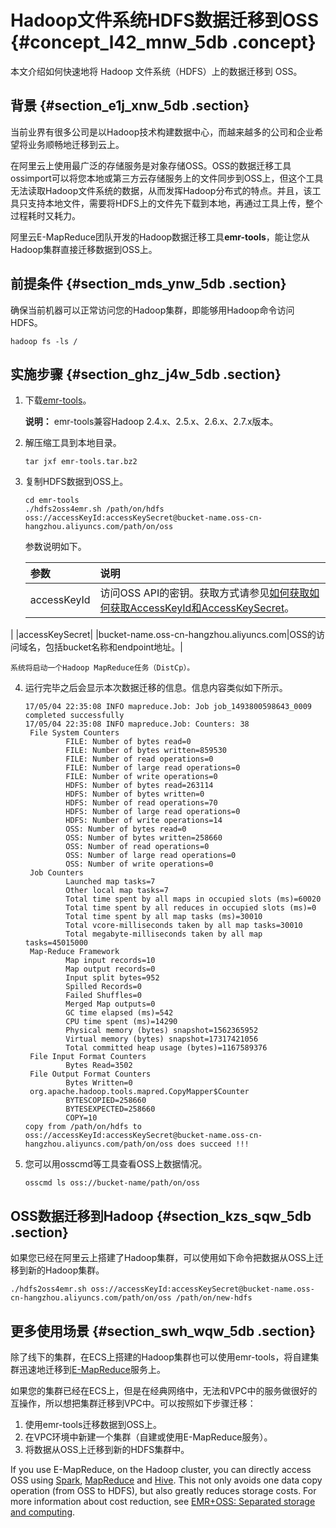 # Hadoop文件系统HDFS数据迁移到OSS {#concept_l42_mnw_5db .concept}

本文介绍如何快速地将 Hadoop 文件系统（HDFS）上的数据迁移到 OSS。

## 背景 {#section_e1j_xnw_5db .section}

当前业界有很多公司是以Hadoop技术构建数据中心，而越来越多的公司和企业希望将业务顺畅地迁移到云上。

在阿里云上使用最广泛的存储服务是对象存储OSS。OSS的数据迁移工具ossimport可以将您本地或第三方云存储服务上的文件同步到OSS上，但这个工具无法读取Hadoop文件系统的数据，从而发挥Hadoop分布式的特点。并且，该工具只支持本地文件，需要将HDFS上的文件先下载到本地，再通过工具上传，整个过程耗时又耗力。

阿里云E-MapReduce团队开发的Hadoop数据迁移工具**emr-tools**，能让您从Hadoop集群直接迁移数据到OSS上。

## 前提条件 {#section_mds_ynw_5db .section}

确保当前机器可以正常访问您的Hadoop集群，即能够用Hadoop命令访问HDFS。

```
hadoop fs -ls /
```

## 实施步骤 {#section_ghz_j4w_5db .section}

1.  下载[emr-tools](https://yq.aliyun.com/attachment/download/?spm=5176.100239.blogcont78093.18.BfNz7d&id=1956)。

    **说明：** emr-tools兼容Hadoop 2.4.x、2.5.x、2.6.x、2.7.x版本。

2.  解压缩工具到本地目录。

    ```
    tar jxf emr-tools.tar.bz2
    ```

3.  复制HDFS数据到OSS上。

    ```
    cd emr-tools
    ./hdfs2oss4emr.sh /path/on/hdfs oss://accessKeyId:accessKeySecret@bucket-name.oss-cn-hangzhou.aliyuncs.com/path/on/oss
    ```

    参数说明如下。

    |参数|说明|
    |:-|:-|
    |accessKeyId|访问OSS API的密钥。获取方式请参见[如何获取如何获取AccessKeyId和AccessKeySecret](https://www.alibabacloud.com/help/doc-detail/48699.htm)。

|
    |accessKeySecret|
    |bucket-name.oss-cn-hangzhou.aliyuncs.com|OSS的访问域名，包括bucket名称和endpoint地址。|

    系统将启动一个Hadoop MapReduce任务（DistCp）。

4.  运行完毕之后会显示本次数据迁移的信息。信息内容类似如下所示。

    ```
    17/05/04 22:35:08 INFO mapreduce.Job: Job job_1493800598643_0009 completed successfully
    17/05/04 22:35:08 INFO mapreduce.Job: Counters: 38
     File System Counters
             FILE: Number of bytes read=0
             FILE: Number of bytes written=859530
             FILE: Number of read operations=0
             FILE: Number of large read operations=0
             FILE: Number of write operations=0
             HDFS: Number of bytes read=263114
             HDFS: Number of bytes written=0
             HDFS: Number of read operations=70
             HDFS: Number of large read operations=0
             HDFS: Number of write operations=14
             OSS: Number of bytes read=0
             OSS: Number of bytes written=258660
             OSS: Number of read operations=0
             OSS: Number of large read operations=0
             OSS: Number of write operations=0
     Job Counters
             Launched map tasks=7
             Other local map tasks=7
             Total time spent by all maps in occupied slots (ms)=60020
             Total time spent by all reduces in occupied slots (ms)=0
             Total time spent by all map tasks (ms)=30010
             Total vcore-milliseconds taken by all map tasks=30010
             Total megabyte-milliseconds taken by all map tasks=45015000
     Map-Reduce Framework
             Map input records=10
             Map output records=0
             Input split bytes=952
             Spilled Records=0
             Failed Shuffles=0
             Merged Map outputs=0
             GC time elapsed (ms)=542
             CPU time spent (ms)=14290
             Physical memory (bytes) snapshot=1562365952
             Virtual memory (bytes) snapshot=17317421056
             Total committed heap usage (bytes)=1167589376
     File Input Format Counters
             Bytes Read=3502
     File Output Format Counters
             Bytes Written=0
     org.apache.hadoop.tools.mapred.CopyMapper$Counter
             BYTESCOPIED=258660
             BYTESEXPECTED=258660
             COPY=10
    copy from /path/on/hdfs to oss://accessKeyId:accessKeySecret@bucket-name.oss-cn-hangzhou.aliyuncs.com/path/on/oss does succeed !!!
    ```

5.  您可以用osscmd等工具查看OSS上数据情况。

    ```
    osscmd ls oss://bucket-name/path/on/oss
    ```


## OSS数据迁移到Hadoop {#section_kzs_sqw_5db .section}

如果您已经在阿里云上搭建了Hadoop集群，可以使用如下命令把数据从OSS上迁移到新的Hadoop集群。

```
./hdfs2oss4emr.sh oss://accessKeyId:accessKeySecret@bucket-name.oss-cn-hangzhou.aliyuncs.com/path/on/oss /path/on/new-hdfs
```

## 更多使用场景 {#section_swh_wqw_5db .section}

除了线下的集群，在ECS上搭建的Hadoop集群也可以使用emr-tools，将自建集群迅速地迁移到[E-MapReduce](https://www.aliyun.com/product/emapreduce?)服务上。

如果您的集群已经在ECS上，但是在经典网络中，无法和VPC中的服务做很好的互操作，所以想把集群迁移到VPC中。可以按照如下步骤迁移：

1.  使用emr-tools迁移数据到OSS上。
2.  在VPC环境中新建一个集群（自建或使用E-MapReduce服务）。
3.  将数据从OSS上迁移到新的HDFS集群中。

If you use E-MapReduce, on the Hadoop cluster, you can directly access OSS using [Spark](https://www.alibabacloud.com/help/doc-detail/28118.htm?spm=a2c63.p38356.a3.7.41d2b5c82kHPxv), [MapReduce](https://www.alibabacloud.com/help/doc-detail/28128.htm) and [Hive](https://www.alibabacloud.com/help/doc-detail/28129.htm). This not only avoids one data copy operation \(from OSS to HDFS\), but also greatly reduces storage costs. For more information about cost reduction, see [EMR+OSS: Separated storage and computing](intl.zh-CN/最佳实践/数据处理与分析/EMR+OSS：离线计算的存储与计算分离.md#).


